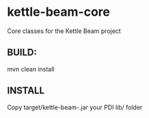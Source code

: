 # kettle-beam-core
Core classes for the Kettle Beam project

## BUILD:

mvn clean install

## INSTALL

Copy target/kettle-beam-<version>.jar your PDI lib/ folder

